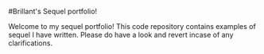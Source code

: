 #Brillant's Sequel portfolio!

Welcome to my sequel portfolio! This code repository contains examples of sequel I have written.
Please do have a look and revert incase of any clarifications.
